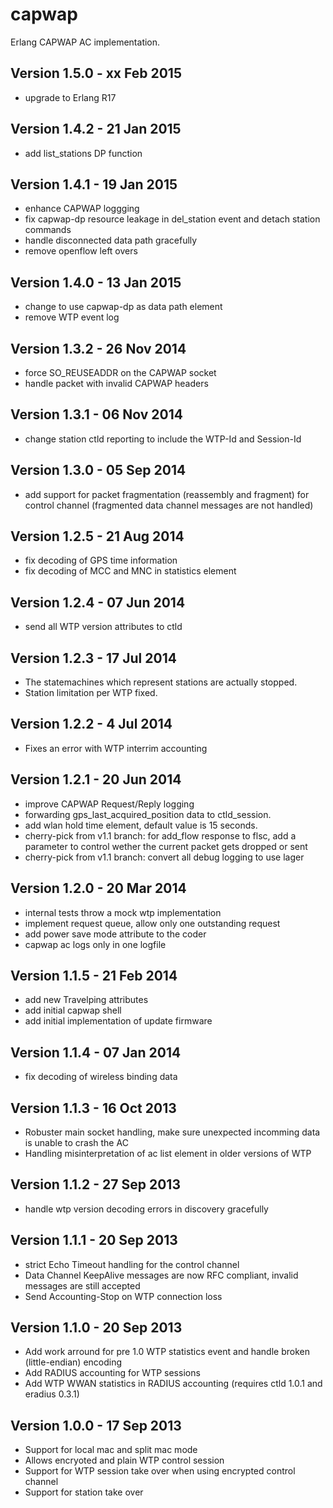capwap
======

Erlang CAPWAP AC implementation.

Version 1.5.0 - xx Feb 2015
---------------------------

* upgrade to Erlang R17

Version 1.4.2 - 21 Jan 2015
---------------------------

* add list_stations DP function

Version 1.4.1 - 19 Jan 2015
---------------------------

* enhance CAPWAP loggging
* fix capwap-dp resource leakage in del_station event and detach station commands
* handle disconnected data path gracefully
* remove openflow left overs

Version 1.4.0 - 13 Jan 2015
---------------------------

* change to use capwap-dp as data path element
* remove WTP event log

Version 1.3.2 - 26 Nov 2014
---------------------------

* force SO_REUSEADDR on the CAPWAP socket
* handle packet with invalid CAPWAP headers

Version 1.3.1 - 06 Nov 2014
---------------------------

* change station ctld reporting to include the WTP-Id and Session-Id

Version 1.3.0 - 05 Sep 2014
---------------------------

* add support for packet fragmentation (reassembly and fragment) for control
  channel (fragmented data channel messages are not handled)

Version 1.2.5 - 21 Aug 2014
---------------------------

* fix decoding of GPS time information
* fix decoding of MCC and MNC in statistics element

Version 1.2.4 - 07 Jun 2014
---------------------------

* send all WTP version attributes to ctld

Version 1.2.3 - 17 Jul 2014
---------------------------

* The statemachines which represent stations are actually stopped.
* Station limitation per WTP fixed.

Version 1.2.2 -  4 Jul 2014
---------------------------

* Fixes an error with WTP interrim accounting

Version 1.2.1 - 20 Jun 2014
---------------------------

* improve CAPWAP Request/Reply logging
* forwarding gps_last_acquired_position data to ctld_session.
* add wlan hold time element, default value is 15 seconds.
* cherry-pick from v1.1 branch: for add_flow response to flsc, add a
   parameter to control wether the current packet gets dropped or sent
* cherry-pick from v1.1 branch: convert all debug logging to use lager

Version 1.2.0 - 20 Mar 2014
---------------------------

* internal tests throw a mock wtp implementation
* implement request queue, allow only one outstanding request
* add power save mode attribute to the coder
* capwap ac logs only in one logfile

Version 1.1.5 - 21 Feb 2014
---------------------------

* add new Travelping attributes
* add initial capwap shell
* add initial implementation of update firmware

Version 1.1.4 - 07 Jan 2014
---------------------------

* fix decoding of wireless binding data

Version 1.1.3 - 16 Oct 2013
---------------------------

* Robuster main socket handling, make sure unexpected incomming data
  is unable to crash the AC
* Handling misinterpretation of ac list element in older versions of WTP

Version 1.1.2 - 27 Sep 2013
---------------------------

* handle wtp version decoding errors in discovery gracefully

Version 1.1.1 - 20 Sep 2013
---------------------------

* strict Echo Timeout handling for the control channel
* Data Channel KeepAlive messages are now RFC compliant, invalid
  messages are still accepted
* Send Accounting-Stop on WTP connection loss

Version 1.1.0 - 20 Sep 2013
---------------------------

* Add work arround for pre 1.0 WTP statistics event and handle
  broken (little-endian) encoding
* Add RADIUS accounting for WTP sessions
* Add WTP WWAN statistics in RADIUS accounting
  (requires ctld 1.0.1 and eradius 0.3.1)

Version 1.0.0 - 17 Sep 2013
---------------------------

* Support for local mac and split mac mode
* Allows encryoted and plain WTP control session
* Support for WTP session take over when using encrypted control channel
* Support for station take over

